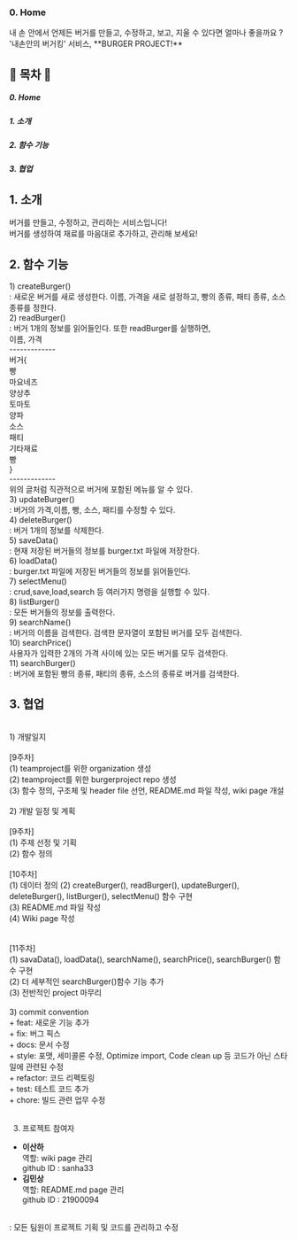 <h3>0. Home</h3>
   내 손 안에서 언제든 버거를 만들고, 수정하고, 보고, 지울 수 있다면 얼마나 좋을까요 ?  
'내손안의 버거킹' 서비스,   **BURGER PROJECT!**

<h2>📝 목차 📝</h2>
<h5>0. Home</h5>
<h5>1. 소개</h5>
<h5>2. 함수 기능</h5>
<h5>3. 협업</h5>


<h2>1. 소개</h2>
버거를 만들고, 수정하고, 관리하는 서비스입니다! <br>
버거를 생성하여 재료를 마음대로 추가하고, 관리해 보세요! <br>
<h2>2. 함수 기능</h2>
1) createBurger()    <br>
: 새로운 버거를 새로 생성한다. 이름, 가격을 새로 설정하고, 빵의 종류, 패티 종류, 소스 종류를 정한다.  <br>  
2) readBurger()      <br>
: 버거 1개의 정보를 읽어들인다. 또한 readBurger를 실행하면,      <br>
이름, 가격      <br>
-------------<br>
 버거{  <br>
빵  <br>
마요네즈  <br>
양상추  <br>
토마토  <br>
양파  <br>
소스  <br>
패티    <br>
기타재료  <br>
빵  <br>
}<br>  
-------------<br>
위의 글처럼 직관적으로 버거에 포함된 메뉴를 알 수 있다. <br>
3) updateBurger()  <br>
: 버거의 가격,이름, 빵, 소스, 패티를 수정할 수 있다.  <br>
4) deleteBurger()  <br>
: 버거 1개의 정보를 삭제한다. <br> 
5) saveData() <br>
: 현재 저장된 버거들의 정보를 burger.txt 파일에 저장한다.  <br>
6) loadData()  <br>
: burger.txt 파일에 저장된 버거들의 정보를 읽어들인다. <br> 
7) selectMenu()  <br>
: crud,save,load,search 등 여러가지 명령을 실행할 수 있다. <br> 
8) listBurger()  <br>
: 모든 버거들의 정보를 출력한다.  <br>
9) searchName()  <br>
: 버거의 이름을 검색한다. 검색한 문자열이 포함된 버거를 모두 검색한다. <br>   
10) searchPrice()  <br>
사용자가 입력한 2개의 가격 사이에 있는 모든 버거를 모두 검색한다. <br>  
11) searchBurger()     <br>
 : 버거에 포함된 빵의 종류, 패티의 종류, 소스의 종류로 버거를 검색한다.  <br>

<h2>3. 협업</h2>  
<br> 
1) 개발일지 <br> <br>   
[9주차] <br>
(1) teamproject를 위한 organization 생성 <br>
(2) teamproject를 위한 burgerproject repo 생성 <br>
(3) 함수 정의, 구조체 및 header file 선언, README.md 파일 작성, wiki page 개설 <br><br>
2) 개발 일정 및 계획 <br><br>
[9주차] <br>
(1) 주제 선정 및 기획 <br>
(2) 함수 정의<br><br>
[10주차] <br>
(1) 데이터 정의
(2) createBurger(), readBurger(), updateBurger(), deleteBurger(), listBurger(), selectMenu() 함수 구현<br>
(3) README.md 파일 작성<br>
(4) Wiki page 작성<br> 
<br><br>
[11주차]<br>
(1) savaData(), loadData(), searchName(), searchPrice(), searchBurger() 함수 구현 <br>
(2) 더 세부적인 searchBurger()함수 기능 추가 <br>
(3) 전반적인 project 마무리 <br><br>
3) commit convention <br>
+ feat: 새로운 기능 추가 <br>  
+ fix: 버그 픽스   <br>
+ docs: 문서 수정  <br>
+ style: 포맷,  세미콜론 수정, Optimize import, Code clean up 등 코드가 아닌 스타일에 관련된 수정  <br> 
+ refactor: 코드 리펙토링  <br>
+ test: 테스트 코드 추가  <br>
+ chore: 빌드 관련 업무 수정<br>
<br>

3. 프로젝트 참여자 <br>
* **이산하**  
역할: wiki page 관리  
github ID : sanha33 
* **김민상**  
역할: README.md page 관리  
github ID : 21900094
<br>
: 모든 팀원이 프로젝트 기획 및 코드를 관리하고 수정